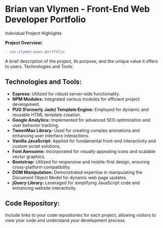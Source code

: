 # Brian van Vlymen - Front-End Web Developer Portfolio 
Individual Project Highlights

**Project Overview:**

```diff
- van-vlymen-paws-portfolio
```



A brief description of the project, its purpose, and the unique value it offers to users.
Technologies and Tools:

## **Technologies and Tools:**

-  **Express:** Utilized for robust server-side functionality.
-  **NPM Modules:** Integrated various modules for efficient project development.
-  **PUG (Formerly Jade) Template Engine:** Employed for dynamic and reusable HTML template creation.
-  **Google Analytics:** Implemented for advanced SEO optimization and user behavior tracking.
-  **TweenMax Library:** Used for creating complex animations and enhancing user interface interactions.
-  **Vanilla JavaScript:** Applied for fundamental front-end interactivity and custom script solutions.
-  **Font Awesome:** Incorporated for visually appealing icons and scalable vector graphics.
-  **Bootstrap:** Utilized for responsive and mobile-first design, ensuring cross-platform compatibility.
-  **DOM Manipulation:** Demonstrated expertise in manipulating the Document Object Model for dynamic web page updates.
-  **jQuery Library:** Leveraged for simplifying JavaScript code and enhancing website interactivity.


## **Code Repository:**

Include links to your code repositories for each project, allowing visitors to view your code and understand your development process.
